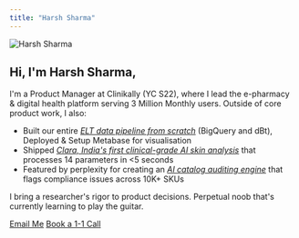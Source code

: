 ```yaml
---
title: "Harsh Sharma"
---
```


<div class="home-avatar">
  <img src="/images/harsh-sharma.jpeg" alt="Harsh Sharma">
</div>

<h2 class="home-hero-heading">Hi, I'm <span>Harsh Sharma</span>,</h2>

I'm a Product Manager at Clinikally (YC S22), where I lead the e-pharmacy & digital health platform serving 3 Million Monthly users. Outside of core product work, I also:

* Built our entire _[ELT data pipeline from scratch](/posts/building-elt-pipeline-clinikally/)_ (BigQuery and dBt), Deployed & Setup Metabase for visualisation
* Shipped _[Clara, India's first clinical-grade AI skin analysis](https://clara.clinikally.com/_)_ that processes 14 parameters in <5 seconds
* Featured by perplexity for creating an _[AI catalog auditing engine](https://www.perplexity.ai/api-platform/case-studies/clinikally)_ that flags compliance issues across 10K+ SKUs

I bring a researcher's rigor to product decisions. Perpetual noob that's currently learning to play the guitar.

<div class="home-cta-section">
  <a href="mailto:harshsharma12021@gmail.com" title="harshsharma12021@gmail.com" class="cta-link">Email Me</a>
  <a href="https://calendar.notion.so/meet/harshclinikally/hi" target="_blank" rel="noopener noreferrer" class="cta-link">Book a 1-1 Call</a>
</div>